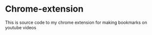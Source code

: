 # Chrome-extension
This is source code to my chrome extension for making bookmarks on youtube videos 
